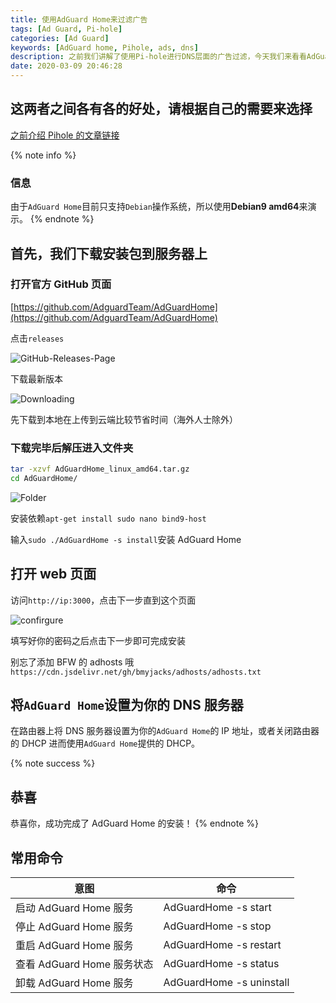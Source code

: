 ```yaml
---
title: 使用AdGuard Home来过滤广告
tags: [Ad Guard, Pi-hole]
categories: [Ad Guard]
keywords: [AdGuard home, Pihole, ads, dns]
description: 之前我们讲解了使用Pi-hole进行DNS层面的广告过滤，今天我们来看看AdGuard Home的表现是不是和Pihole一样呢?一起来看看吧。
date: 2020-03-09 20:46:28
---
```


## 这两者之间各有各的好处，请根据自己的需要来选择

[之前介绍 Pihole 的文章链接](https://www.bmyjacks.cn/2020/pihole.html)

{% note info %}

### 信息

由于`AdGuard Home`目前只支持`Debian`操作系统，所以使用**Debian9 amd64**来演示。
{% endnote %}

## 首先，我们下载安装包到服务器上

### 打开官方 GitHub 页面

[https://github.com/AdguardTeam/AdGuardHome](https://github.com/AdguardTeam/AdGuardHome)

点击`releases`

![GitHub-Releases-Page](https://cdn-bmyjacks-io.oss-accelerate.aliyuncs.com/img/20200309194654.png?x-oss-process=style/img)

下载最新版本

![Downloading](https://cdn-bmyjacks-io.oss-accelerate.aliyuncs.com/img/20200309194854.png?x-oss-process=style/img)

先下载到本地在上传到云端比较节省时间（海外人士除外）

### 下载完毕后解压进入文件夹

```bash
tar -xzvf AdGuardHome_linux_amd64.tar.gz
cd AdGuardHome/
```

![Folder](https://cdn-bmyjacks-io.oss-accelerate.aliyuncs.com/img/20200309201502.png?x-oss-process=style/img)

安装依赖`apt-get install sudo nano bind9-host`

输入`sudo ./AdGuardHome -s install`安装 AdGuard Home

## 打开 web 页面

访问`http://ip:3000`，点击下一步直到这个页面

![confirgure](https://cdn-bmyjacks-io.oss-accelerate.aliyuncs.com/img/20200309202015.png?x-oss-process=style/img)

填写好你的密码之后点击下一步即可完成安装

别忘了添加 BFW 的 adhosts 哦`https://cdn.jsdelivr.net/gh/bmyjacks/adhosts/adhosts.txt`

## 将`AdGuard Home`设置为你的 DNS 服务器

在路由器上将 DNS 服务器设置为你的`AdGuard Home`的 IP 地址，或者关闭路由器的 DHCP 进而使用`AdGuard Home`提供的 DHCP。

{% note success %}

## 恭喜

恭喜你，成功完成了 AdGuard Home 的安装！
{% endnote %}

## 常用命令

| 意图                       | 命令                     |
| -------------------------- | ------------------------ |
| 启动 AdGuard Home 服务     | AdGuardHome -s start     |
| 停止 AdGuard Home 服务     | AdGuardHome -s stop      |
| 重启 AdGuard Home 服务     | AdGuardHome -s restart   |
| 查看 AdGuard Home 服务状态 | AdGuardHome -s status    |
| 卸载 AdGuard Home 服务     | AdGuardHome -s uninstall |
